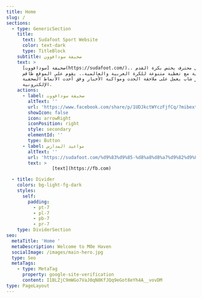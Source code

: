 ```yaml
---
title: Home
slug: /
sections:
  - type: GenericSection
    title:
      text: Sudafoot Sport Website
      color: text-dark
      type: TitleBlock
    subtitle: صحيفة سودافوون
    text: >
      صحيفة [سودافووت](https://sudafoot.com/).. موقع رياضي محترف يختص بكرة القدم
      السودانية مع تغطية متنوعة للكرة العربية والعالمية.. يقوم على الموقع طاقم
      تحرير شاب يعمل على ملاحقة الحدث ومواكبة الأخبار وفق أحدث الأنماط الصحفية
      الإلكترونية.
    actions:
      - label: صحيفة سودافووت
        altText: ''
        url: 'https://www.facebook.com/share/p/1UDJkctWYczFjfCq/?mibextid=WC7FNe'
        showIcon: false
        icon: arrowRight
        iconPosition: right
        style: secondary
        elementId: ''
        type: Button
      - label: مواعيد المدارس
        altText: ''
        url: 'https://sudafoot.com/%d9%83%d9%85-%d8%a8%d8%a7%d9%82%d9%8a-%d8%b9%d9%84%d9%89-%d8%a7%d9%84%d9%85%d8%af%d8%b1%d8%b3%d9%87-%d9%85%d9%88%d8%a7%d8%b9%d9%8a%d8%af-%d8%a7%d9%84%d9%81%d8%b5%d9%88%d9%84-%d9%8810-%d8%a5%d8%ac/'
        text: >
                 [text](https://fb.com)

  - title: Divider
    colors: bg-light-fg-dark
    styles:
      self:
        padding:
          - pt-7
          - pl-7
          - pb-7
          - pr-7
    type: DividerSection
seo:
  metaTitle: 'Home '
  metaDescription: Welcome to MOe Haven
  socialImage: /images/main-hero.jpg
  type: Seo
  metaTags:
    - type: MetaTag
      property: google-site-verification
      content: I1BLZjC9mWGo7VaJ0qN8KfJQq9eGot8eYh4A__vovDM
type: PageLayout
---
```

